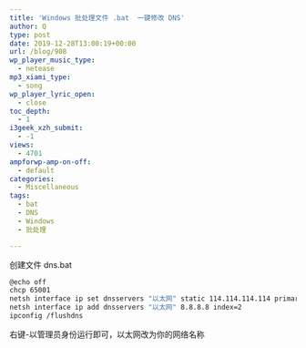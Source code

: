 ```yaml
---
title: 'Windows 批处理文件 .bat  一键修改 DNS'
author: Q
type: post
date: 2019-12-28T13:00:19+00:00
url: /blog/908
wp_player_music_type:
  - netease
mp3_xiami_type:
  - song
wp_player_lyric_open:
  - close
toc_depth:
  - 1
i3geek_xzh_submit:
  - -1
views:
  - 4701
ampforwp-amp-on-off:
  - default
categories:
  - Miscellaneous
tags:
  - bat
  - DNS
  - Windows
  - 批处理

---
```

创建文件 dns.bat

```bash
@echo off
chcp 65001
netsh interface ip set dnsservers "以太网" static 114.114.114.114 primary
netsh interface ip add dnsservers "以太网" 8.8.8.8 index=2 
ipconfig /flushdns
```

右键-以管理员身份运行即可，以太网改为你的网络名称